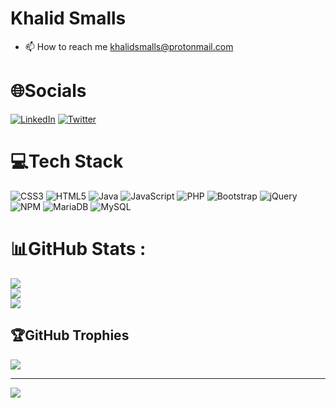 # Khalid Smalls

- 📫 How to reach me khalidsmalls@protonmail.com


# 🌐Socials
[![LinkedIn](https://img.shields.io/badge/LinkedIn-%230077B5.svg?logo=linkedin&logoColor=white)](https://linkedin.com/in/khalidsmalls) 
[![Twitter](https://img.shields.io/badge/Twitter-%231DA1F2.svg?logo=Twitter&logoColor=white)](https://twitter.com/@khalid_smalls) 

# 💻Tech Stack
![CSS3](https://img.shields.io/badge/css3-%231572B6.svg?style=for-the-badge&logo=css3&logoColor=white) 
![HTML5](https://img.shields.io/badge/html5-%23E34F26.svg?style=for-the-badge&logo=html5&logoColor=white) 
![Java](https://img.shields.io/badge/java-%23ED8B00.svg?style=for-the-badge&logo=java&logoColor=white) 
![JavaScript](https://img.shields.io/badge/javascript-%23323330.svg?style=for-the-badge&logo=javascript&logoColor=%23F7DF1E) 
![PHP](https://img.shields.io/badge/php-%23777BB4.svg?style=for-the-badge&logo=php&logoColor=white) 
![Bootstrap](https://img.shields.io/badge/bootstrap-%23563D7C.svg?style=for-the-badge&logo=bootstrap&logoColor=white) 
![jQuery](https://img.shields.io/badge/jquery-%230769AD.svg?style=for-the-badge&logo=jquery&logoColor=white) 
![NPM](https://img.shields.io/badge/NPM-%23000000.svg?style=for-the-badge&logo=npm&logoColor=white) 
![MariaDB](https://img.shields.io/badge/MariaDB-003545?style=for-the-badge&logo=mariadb&logoColor=white) 
![MySQL](https://img.shields.io/badge/mysql-%2300f.svg?style=for-the-badge&logo=mysql&logoColor=white) 	

# 📊GitHub Stats :
![](https://github-readme-stats.vercel.app/api?username=khalidsmalls&theme=blue-green&hide_border=true&include_all_commits=false&count_private=false)<br/>
![](https://github-readme-streak-stats.herokuapp.com/?user=khalidsmalls&theme=blue-green&hide_border=true)<br/>
![](https://github-readme-stats.vercel.app/api/top-langs/?username=khalidsmalls&theme=blue-green&hide_border=true&include_all_commits=false&count_private=false&layout=compact)

## 🏆GitHub Trophies
![](https://github-trophies.vercel.app/?username=khalidsmalls&theme=tokyonight&no-frame=true&no-bg=true&margin-w=4)

---
[![](https://visitcount.itsvg.in/api?id=khalidsmalls&icon=2&color=6)](https://visitcount.itsvg.in)

